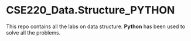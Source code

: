 # CSE220_Data.Structure_PYTHON


This repo contains all the labs on data structure. **Python** has been used to solve all the problems.
